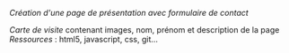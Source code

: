 _Création d'une page de présentation avec formulaire de contact_

*Carte de visite* contenant images, nom, prénom et description de la page
*Ressources* : html5, javascript, css, git...
